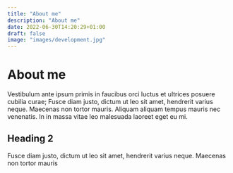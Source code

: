 ```yaml
---
title: "About me"
description: "About me"
date: 2022-06-30T14:20:29+01:00
draft: false
image: "images/development.jpg"
---
```


# About me


Vestibulum ante ipsum primis in faucibus orci luctus et ultrices posuere
cubilia curae; Fusce diam justo, dictum ut leo sit amet, hendrerit varius neque. Maecenas non
tortor mauris. Aliquam aliquam tempus mauris nec venenatis. In in massa vitae leo malesuada
laoreet eget eu mi.

## Heading 2

Fusce diam justo, dictum ut leo sit amet, hendrerit varius neque. Maecenas non
tortor mauris
